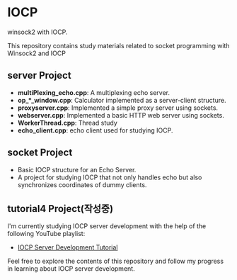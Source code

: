 # IOCP
winsock2 with IOCP.  

This repository contains study materials related to socket programming with Winsock2 and IOCP

## server Project

- **multiPlexing_echo.cpp**: A multiplexing echo server.
- **op_*_window.cpp**: Calculator implemented as a server-client structure.
- **proxyserver.cpp**:  Implemented a simple proxy server using sockets.
- **webserver.cpp**: Implemented a basic HTTP web server using sockets.
- **WorkerThread.cpp**: Thread study
- **echo_client.cpp**: echo client used for studying IOCP.

## socket Project

- Basic IOCP structure for an Echo Server.
- A project for studying IOCP that not only handles echo but also synchronizes coordinates of dummy clients. 

## tutorial4 Project(작성중)

I'm currently studying IOCP server development with the help of the following YouTube playlist:

- [IOCP Server Development Tutorial](https://youtube.com/playlist?list=PLW_xyUw4fSdYJuxJaMx3k32xTN3Ou8aDy&si=4MNTimyqdnMyab3L)

Feel free to explore the contents of this repository and follow my progress in learning about IOCP server development.